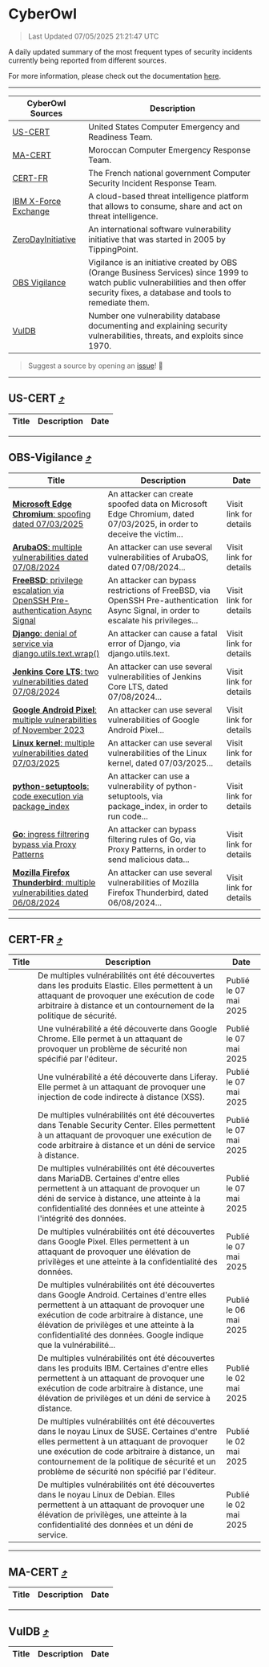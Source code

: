 
 <div id='top'></div>

# CyberOwl

 > Last Updated 07/05/2025 21:21:47 UTC
 
 A daily updated summary of the most frequent types of security incidents currently being reported from different sources.
 
 For more information, please check out the documentation [here](./docs/README.md).
 
 ---
 |CyberOwl Sources|Description|
 |---|---|
 |[US-CERT](#us-cert-arrow_heading_up)|United States Computer Emergency and Readiness Team.|
 |[MA-CERT](#ma-cert-arrow_heading_up)|Moroccan Computer Emergency Response Team.|
 |[CERT-FR](#cert-fr-arrow_heading_up)|The French national government Computer Security Incident Response Team.|
 |[IBM X-Force Exchange](#ibmcloud-arrow_heading_up)|A cloud-based threat intelligence platform that allows to consume, share and act on threat intelligence.|
 |[ZeroDayInitiative](#zerodayinitiative-arrow_heading_up)|An international software vulnerability initiative that was started in 2005 by TippingPoint.|
 |[OBS Vigilance](#obs-vigilance-arrow_heading_up)|Vigilance is an initiative created by OBS (Orange Business Services) since 1999 to watch public vulnerabilities and then offer security fixes, a database and tools to remediate them.|
 |[VulDB](#vuldb-arrow_heading_up)|Number one vulnerability database documenting and explaining security vulnerabilities, threats, and exploits since 1970.|
 
 > Suggest a source by opening an [issue](https://github.com/karimhabush/cyberowl/issues)! :raised_hands:
 ---

## US-CERT [:arrow_heading_up:](#cyberowl)

 |Title|Description|Date|
 |---|---|---|
 
 ---

## OBS-Vigilance [:arrow_heading_up:](#cyberowl)

 |Title|Description|Date|
 |---|---|---|
 |[<a href="https://vigilance.fr/vulnerability/Microsoft-Edge-Chromium-spoofing-dated-07-03-2025-46542" class="noirorange"><b>Microsoft Edge Chromium</b>: spoofing dated 07/03/2025</a>](https://vigilance.fr/vulnerability/Microsoft-Edge-Chromium-spoofing-dated-07-03-2025-46542)|An attacker can create spoofed data on Microsoft Edge Chromium, dated 07/03/2025, in order to deceive the victim...|Visit link for details|
 |[<a href="https://vigilance.fr/vulnerability/ArubaOS-multiple-vulnerabilities-dated-07-08-2024-44886" class="noirorange"><b>ArubaOS</b>: multiple vulnerabilities dated 07/08/2024</a>](https://vigilance.fr/vulnerability/ArubaOS-multiple-vulnerabilities-dated-07-08-2024-44886)|An attacker can use several vulnerabilities of ArubaOS, dated 07/08/2024...|Visit link for details|
 |[<a href="https://vigilance.fr/vulnerability/FreeBSD-privilege-escalation-via-OpenSSH-Pre-authentication-Async-Signal-44884" class="noirorange"><b>FreeBSD</b>: privilege escalation via OpenSSH Pre-authentication Async Signal</a>](https://vigilance.fr/vulnerability/FreeBSD-privilege-escalation-via-OpenSSH-Pre-authentication-Async-Signal-44884)|An attacker can bypass restrictions of FreeBSD, via OpenSSH Pre-authentication Async Signal, in order to escalate his privileges...|Visit link for details|
 |[<a href="https://vigilance.fr/vulnerability/Django-denial-of-service-via-django-utils-text-wrap-46541" class="noirorange"><b>Django</b>: denial of service via django.utils.text.<wbr>wrap()</wbr></a>](https://vigilance.fr/vulnerability/Django-denial-of-service-via-django-utils-text-wrap-46541)|An attacker can cause a fatal error of Django, via django.utils.text.|Visit link for details|
 |[<a href="https://vigilance.fr/vulnerability/Jenkins-Core-LTS-two-vulnerabilities-dated-07-08-2024-44879" class="noirorange"><b>Jenkins Core LTS</b>: two vulnerabilities dated 07/08/2024</a>](https://vigilance.fr/vulnerability/Jenkins-Core-LTS-two-vulnerabilities-dated-07-08-2024-44879)|An attacker can use several vulnerabilities of Jenkins Core LTS, dated 07/08/2024...|Visit link for details|
 |[<a href="https://vigilance.fr/vulnerability/Google-Android-Pixel-multiple-vulnerabilities-of-November-2023-42791" class="noirorange"><b>Google Android  Pixel</b>: multiple vulnerabilities of November 2023</a>](https://vigilance.fr/vulnerability/Google-Android-Pixel-multiple-vulnerabilities-of-November-2023-42791)|An attacker can use several vulnerabilities of Google Android  Pixel...|Visit link for details|
 |[<a href="https://vigilance.fr/vulnerability/Linux-kernel-multiple-vulnerabilities-dated-07-03-2025-46539" class="noirorange"><b>Linux kernel</b>: multiple vulnerabilities dated 07/03/2025</a>](https://vigilance.fr/vulnerability/Linux-kernel-multiple-vulnerabilities-dated-07-03-2025-46539)|An attacker can use several vulnerabilities of the Linux kernel, dated 07/03/2025...|Visit link for details|
 |[<a href="https://vigilance.fr/vulnerability/python-setuptools-code-execution-via-package-index-44867" class="noirorange"><b>python-setuptools</b>: code execution via package_index</a>](https://vigilance.fr/vulnerability/python-setuptools-code-execution-via-package-index-44867)|An attacker can use a vulnerability of python-setuptools, via package_index, in order to run code...|Visit link for details|
 |[<a href="https://vigilance.fr/vulnerability/Go-ingress-filtrering-bypass-via-Proxy-Patterns-46538" class="noirorange"><b>Go</b>: ingress filtrering bypass via Proxy Patterns</a>](https://vigilance.fr/vulnerability/Go-ingress-filtrering-bypass-via-Proxy-Patterns-46538)|An attacker can bypass filtering rules of Go, via Proxy Patterns, in order to send malicious data...|Visit link for details|
 |[<a href="https://vigilance.fr/vulnerability/Mozilla-Firefox-Thunderbird-multiple-vulnerabilities-dated-06-08-2024-44866" class="noirorange"><b>Mozilla Firefox  Thunderbird</b>: multiple vulnerabilities dated 06/08/2024</a>](https://vigilance.fr/vulnerability/Mozilla-Firefox-Thunderbird-multiple-vulnerabilities-dated-06-08-2024-44866)|An attacker can use several vulnerabilities of Mozilla Firefox  Thunderbird, dated 06/08/2024...|Visit link for details|
 
 ---

## CERT-FR [:arrow_heading_up:](#cyberowl)

 |Title|Description|Date|
 |---|---|---|
 |[](https://www.cert.ssi.gouv.fr/avis/CERTFR-2025-AVI-0377/)|De multiples vulnérabilités ont été découvertes dans les produits Elastic. Elles permettent à un attaquant de provoquer une exécution de code arbitraire à distance et un contournement de la politique de sécurité.|Publié le 07 mai 2025|
 |[](https://www.cert.ssi.gouv.fr/avis/CERTFR-2025-AVI-0376/)|Une vulnérabilité a été découverte dans Google Chrome. Elle permet à un attaquant de provoquer un problème de sécurité non spécifié par l'éditeur.|Publié le 07 mai 2025|
 |[](https://www.cert.ssi.gouv.fr/avis/CERTFR-2025-AVI-0375/)|Une vulnérabilité a été découverte dans Liferay. Elle permet à un attaquant de provoquer une injection de code indirecte à distance (XSS).|Publié le 07 mai 2025|
 |[](https://www.cert.ssi.gouv.fr/avis/CERTFR-2025-AVI-0374/)|De multiples vulnérabilités ont été découvertes dans Tenable Security Center. Elles permettent à un attaquant de provoquer une exécution de code arbitraire à distance et un déni de service à distance.|Publié le 07 mai 2025|
 |[](https://www.cert.ssi.gouv.fr/avis/CERTFR-2025-AVI-0373/)|De multiples vulnérabilités ont été découvertes dans MariaDB. Certaines d'entre elles permettent à un attaquant de provoquer un déni de service à distance, une atteinte à la confidentialité des données et une atteinte à l'intégrité des données.|Publié le 07 mai 2025|
 |[](https://www.cert.ssi.gouv.fr/avis/CERTFR-2025-AVI-0372/)|De multiples vulnérabilités ont été découvertes dans Google Pixel. Elles permettent à un attaquant de provoquer une élévation de privilèges et une atteinte à la confidentialité des données.|Publié le 07 mai 2025|
 |[](https://www.cert.ssi.gouv.fr/avis/CERTFR-2025-AVI-0371/)|De multiples vulnérabilités ont été découvertes dans Google Android. Certaines d'entre elles permettent à un attaquant de provoquer une exécution de code arbitraire à distance, une élévation de privilèges et une atteinte à la confidentialité des données. Google indique que la vulnérabilité...|Publié le 06 mai 2025|
 |[](https://www.cert.ssi.gouv.fr/avis/CERTFR-2025-AVI-0370/)|De multiples vulnérabilités ont été découvertes dans les produits IBM. Certaines d'entre elles permettent à un attaquant de provoquer une exécution de code arbitraire à distance, une élévation de privilèges et un déni de service à distance.|Publié le 02 mai 2025|
 |[](https://www.cert.ssi.gouv.fr/avis/CERTFR-2025-AVI-0369/)|De multiples vulnérabilités ont été découvertes dans le noyau Linux de SUSE. Certaines d'entre elles permettent à un attaquant de provoquer une exécution de code arbitraire à distance, un contournement de la politique de sécurité et un problème de sécurité non spécifié par l'éditeur.|Publié le 02 mai 2025|
 |[](https://www.cert.ssi.gouv.fr/avis/CERTFR-2025-AVI-0368/)|De multiples vulnérabilités ont été découvertes dans le noyau Linux de Debian. Elles permettent à un attaquant de provoquer une élévation de privilèges, une atteinte à la confidentialité des données et un déni de service.|Publié le 02 mai 2025|
 
 ---

## MA-CERT [:arrow_heading_up:](#cyberowl)

 |Title|Description|Date|
 |---|---|---|
 
 ---

## VulDB [:arrow_heading_up:](#cyberowl)

 |Title|Description|Date|
 |---|---|---|
 